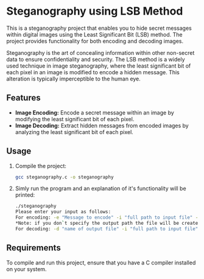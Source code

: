 # Steganography using LSB Method

This is a steganography project that enables you to hide secret messages within digital images using the Least Significant Bit (LSB) method. The project provides functionality for both encoding and decoding images.

Steganography is the art of concealing information within other non-secret data to ensure confidentiality and security. The LSB method is a widely used technique in image steganography, where the least significant bit of each pixel in an image is modified to encode a hidden message. This alteration is typically imperceptible to the human eye.

## Features

- **Image Encoding:** Encode a secret message within an image by modifying the least significant bit of each pixel.
- **Image Decoding:** Extract hidden messages from encoded images by analyzing the least significant bit of each pixel.

## Usage

1. Compile the project:

   ```bash
   gcc steganography.c -o steganography
2. Simly run the program and an explanation of it's functionality will be printed:

    ```bash
   ./steganography
   Please enter your input as follows:
   For encoding: -e "Message to encode" -i "full path to input file" -o "full path to where the output file will be stored"
   *Note: if you don`t specify the output path the file will be created in your current directory
   For decoding: -d "name of output file" -i "full path to input file"

## Requirements
To compile and run this project, ensure that you have a C compiler installed on your system.

